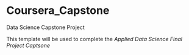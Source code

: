 # Coursera_Capstone
Data Science Capstone Project

This template will be used to complete the *Applied Data Science Final Project Captsone*